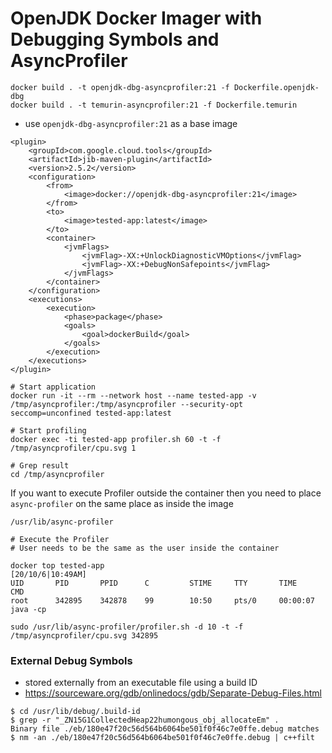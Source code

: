 # OpenJDK Docker Imager with Debugging Symbols and AsyncProfiler

```
docker build . -t openjdk-dbg-asyncprofiler:21 -f Dockerfile.openjdk-dbg
docker build . -t temurin-asyncprofiler:21 -f Dockerfile.temurin
```

- use `openjdk-dbg-asyncprofiler:21` as a base image

```
<plugin>
    <groupId>com.google.cloud.tools</groupId>
    <artifactId>jib-maven-plugin</artifactId>
    <version>2.5.2</version>
    <configuration>
        <from>
            <image>docker://openjdk-dbg-asyncprofiler:21</image>
        </from>
        <to>
            <image>tested-app:latest</image>
        </to>
        <container>
            <jvmFlags>
                <jvmFlag>-XX:+UnlockDiagnosticVMOptions</jvmFlag>
                <jvmFlag>-XX:+DebugNonSafepoints</jvmFlag>
            </jvmFlags>
        </container>
    </configuration>
    <executions>
        <execution>
            <phase>package</phase>
            <goals>
                <goal>dockerBuild</goal>
            </goals>
        </execution>
    </executions>
</plugin>
```

```
# Start application
docker run -it --rm --network host --name tested-app -v /tmp/asyncprofiler:/tmp/asyncprofiler --security-opt seccomp=unconfined tested-app:latest

# Start profiling
docker exec -ti tested-app profiler.sh 60 -t -f /tmp/asyncprofiler/cpu.svg 1

# Grep result
cd /tmp/asyncprofiler
```

If you want to execute Profiler outside the container then you need to place `async-profiler` on the same place as inside the image
```
/usr/lib/async-profiler

# Execute the Profiler
# User needs to be the same as the user inside the container

docker top tested-app                                                                       [20/10/6|10:49AM]
UID       PID       PPID      C         STIME     TTY       TIME      CMD
root      342895    342878    99        10:50     pts/0     00:00:07  java -cp

sudo /usr/lib/async-profiler/profiler.sh -d 10 -t -f /tmp/asyncprofiler/cpu.svg 342895
```

### External Debug Symbols

- stored externally from an executable file using a build ID 
- https://sourceware.org/gdb/onlinedocs/gdb/Separate-Debug-Files.html

```
$ cd /usr/lib/debug/.build-id
$ grep -r "_ZN15G1CollectedHeap22humongous_obj_allocateEm" .
Binary file ./eb/180e47f20c56d564b6064be501f0f46c7e0ffe.debug matches
$ nm -an ./eb/180e47f20c56d564b6064be501f0f46c7e0ffe.debug | c++filt 
```
